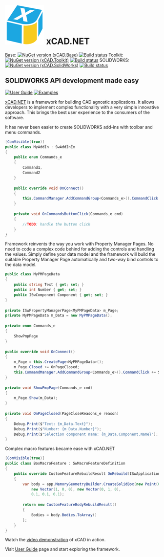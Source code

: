 # ![Logo](data/icon.png) xCAD.NET

Base: [![NuGet version (xCAD.Base)](https://img.shields.io/nuget/v/Xarial.XCad.svg?style=flat-square)](https://www.nuget.org/packages/Xarial.XCad/)
[![Build status](https://dev.azure.com/xarial/xcad/_apis/build/status/base)](https://dev.azure.com/xarial/xcad/_build/latest?definitionId=13)
Toolkit: [![NuGet version (xCAD.Toolkit)](https://img.shields.io/nuget/v/Xarial.XCad.Toolkit.svg?style=flat-square)](https://www.nuget.org/packages/Xarial.XCad.Toolkit/)
[![Build status](https://dev.azure.com/xarial/xcad/_apis/build/status/toolkit)](https://dev.azure.com/xarial/xcad/_build/latest?definitionId=14)
SOLIDWORKS: [![NuGet version (xCAD.SolidWorks)](https://img.shields.io/nuget/v/Xarial.XCad.SolidWorks.svg?style=flat-square)](https://www.nuget.org/packages/Xarial.XCad.SolidWorks/)
[![Build status](https://dev.azure.com/xarial/xcad/_apis/build/status/solidworks)](https://dev.azure.com/xarial/xcad/_build/latest?definitionId=15)

## SOLIDWORKS API development made easy

[![User Guide](https://img.shields.io/badge/-Documentation-green.svg)](https://xcad.xarial.com)
[![Examples](https://img.shields.io/badge/-Examples-blue.svg)](https://github.com/xarial/xcad-examples)

[xCAD.NET](https://xcad.net) is a framework for building CAD agnostic applications. It allows developers to implement complex functionality with a very simple innovative approach. This brings the best user experience to the consumers of the software.

It has never been easier to create SOLIDWORKS add-ins with toolbar and menu commands.

~~~ cs
[ComVisible(true)]
public class MyAddIn : SwAddInEx
{
    public enum Commands_e
    {
        Command1,
        Command2
    }

    public override void OnConnect()
    {
        this.CommandManager.AddCommandGroup<Commands_e>().CommandClick += OnCommandsButtonClick;
    }
    
    private void OnCommandsButtonClick(Commands_e cmd)
    {
        //TODO: handle the button click
    }
}
~~~

Framework reinvents the way you work with Property Manager Pages. No need to code a complex code behind for adding the controls and handling the values. Simply define your data model and the framework will build the suitable Property Manager Page automatically and two-way bind controls to the data model.

~~~ cs
public class MyPMPageData
{
    public string Text { get; set; }
    public int Number { get; set; }
    public ISwComponent Component { get; set; }
}

private ISwPropertyManagerPage<MyPMPageData> m_Page;
private MyPMPageData m_Data = new MyPMPageData();

private enum Commands_e
{
    ShowPmpPage
}

public override void OnConnect()
{
    m_Page = this.CreatePage<MyPMPageData>();
    m_Page.Closed += OnPageClosed;
    this.CommandManager.AddCommandGroup<Commands_e>().CommandClick += ShowPmpPage;
}

private void ShowPmpPage(Commands_e cmd)
{
    m_Page.Show(m_Data);
}

private void OnPageClosed(PageCloseReasons_e reason)
{
    Debug.Print($"Text: {m_Data.Text}");
    Debug.Print($"Number: {m_Data.Number}");
    Debug.Print($"Selection component name: {m_Data.Component.Name}");
}
~~~

Complex macro features became ease with xCAD.NET

~~~ cs
[ComVisible(true)]
public class BoxMacroFeature : SwMacroFeatureDefinition
{
    public override CustomFeatureRebuildResult OnRebuild(ISwApplication app, ISwDocument model, ISwMacroFeature feature)
    {
        var body = app.MemoryGeometryBuilder.CreateSolidBox(new Point(0, 0, 0),
            new Vector(1, 0, 0), new Vector(0, 1, 0),
            0.1, 0.1, 0.1);

        return new CustomFeatureBodyRebuildResult()
        {
            Bodies = body.Bodies.ToArray()
        };
    }
}
~~~

Watch the [video demonstration](https://www.youtube.com/watch?v=BuiFfv7-Qig) of xCAD in action.

Visit [User Guide](https://xcad.net) page and start exploring the framework.